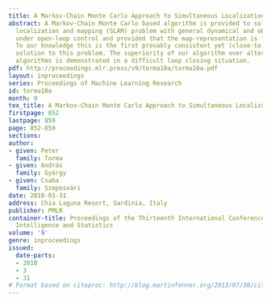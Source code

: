 ```yaml
---
title: A Markov-Chain Monte Carlo Approach to Simultaneous Localization and Mapping
abstract: A Markov-Chain Monte Carlo based algorithm is provided to solve the simultaneous
  localization and mapping (SLAM) problem with general dynamical and observation models
  under open-loop control and provided that the map-representation is finite dimensional.
  To our knowledge this is the first provably consistent yet (close-to) practical
  solution to this problem. The superiority of our algorithm over alternative SLAM
  algorithms is demonstrated in a difficult loop closing situation.
pdf: http://proceedings.mlr.press/v9/torma10a/torma10a.pdf
layout: inproceedings
series: Proceedings of Machine Learning Research
id: torma10a
month: 0
tex_title: A Markov-Chain Monte Carlo Approach to Simultaneous Localization and Mapping
firstpage: 852
lastpage: 859
page: 852-859
sections: 
author:
- given: Peter
  family: Torma
- given: András
  family: György
- given: Csaba
  family: Szepesvári
date: 2010-03-31
address: Chia Laguna Resort, Sardinia, Italy
publisher: PMLR
container-title: Proceedings of the Thirteenth International Conference on Artificial
  Intelligence and Statistics
volume: '9'
genre: inproceedings
issued:
  date-parts:
  - 2010
  - 3
  - 31
# Format based on citeproc: http://blog.martinfenner.org/2013/07/30/citeproc-yaml-for-bibliographies/
---
```

